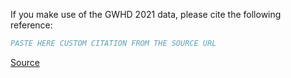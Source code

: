 If you make use of the GWHD 2021 data, please cite the following reference:

``` bibtex
PASTE HERE CUSTOM CITATION FROM THE SOURCE URL
```

[Source](https://zenodo.org/record/5092309/export/hx)